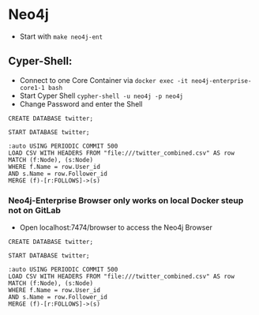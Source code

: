 # Neo4j 
* Start with ```make neo4j-ent```


## Cyper-Shell:
* Connect to one Core Container via ```docker exec -it neo4j-enterprise-core1-1 bash```
* Start Cyper Shell ```cypher-shell -u neo4j -p neo4j``` 
* Change Password and enter the Shell
```
CREATE DATABASE twitter;

START DATABASE twitter;

:auto USING PERIODIC COMMIT 500
LOAD CSV WITH HEADERS FROM "file:///twitter_combined.csv" AS row
MATCH (f:Node), (s:Node)
WHERE f.Name = row.User_id
AND s.Name = row.Follower_id
MERGE (f)-[r:FOLLOWS]->(s)
```



### Neo4j-Enterprise Browser only works on local Docker steup not on GitLab
* Open localhost:7474/browser to access the Neo4j Browser
```
CREATE DATABASE twitter;

START DATABASE twitter;

:auto USING PERIODIC COMMIT 500
LOAD CSV WITH HEADERS FROM "file:///twitter_combined.csv" AS row
MATCH (f:Node), (s:Node)
WHERE f.Name = row.User_id
AND s.Name = row.Follower_id
MERGE (f)-[r:FOLLOWS]->(s)
```

